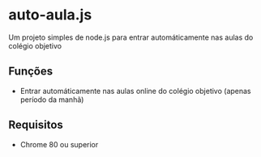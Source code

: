 # auto-aula.js

Um projeto simples de node.js para entrar automáticamente nas aulas do colégio objetivo

## Funções

- Entrar automáticamente nas aulas online do colégio objetivo (apenas período da manhã)

## Requisitos

- Chrome 80 ou superior
